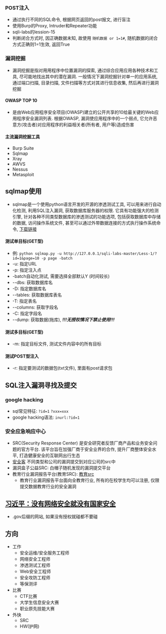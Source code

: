 ### POST注入
- 通过执行不同的SQL命令, 根据网页返回的post报文, 进行盲注
- 使用Burp的Proxy, Intruder和Repeater功能
- sqli-labs的lession-15
- 判断闭合方式时, 因正确数据未知, 故使用 `随机数据 or 1=1#`, 随机数据的闭合方式正确则1=1生效, 返回True

### 漏洞挖掘
- 漏洞挖掘是指对用用程序中位置漏洞的探索, 通过综合应用应用各种技术和工具, 尽可能地找出其中的潜在漏洞. 一般情况下漏洞挖掘针对单一的应用系统, 通过端口扫描, 目录扫描, 文件扫描等方式对其进行信息收集, 然后再进行漏洞挖掘

#### OWASP TOP 10
- 是由Web应用程序安全项目(OWASP)建立的公开共享的10给最关键的Web应用程序安全漏洞列表. 根据OWASP, 漏洞使应用程序中的一个弱点, 它允许恶意方(攻击者)对应用程序的利益相关者(所有者, 用户等)造成伤害

#### 主流漏洞挖掘工具
- Burp Suite
- Sqlmap
- Xray
- AWVS
- Nessus
- Metasploit

## sqlmap使用
- sqlmap是一个使用python语言开发的开源的渗透测试工具, 可以用来进行自动化检测, 利用SQL注入漏洞, 获取数据库服务器的权限. 它具有功能强大的检测引擎, 针对各种不同类型数据库的渗透测试的功能选项, 包括获取数据库中存储的数据, 访问操作系统文件, 甚至可以通过外带数据连接的方式执行操作系统命令, [下载链接](https://sqlmap.org)
#### 测试单目标(GET型)
- 例: `python sqlmap.py -u http://127.0.0.1/sqli-labs-master/Less-1/?id=1&page=10 -p page -batch`
- -u: 指定URL
- -p: 指定注入点
- -batch自动化测试, 需要选择全部默认Y (时间较长)
- --dbs: 获取数据库名
- -D: 指定数据库名
- --tables: 获取数据库表名
- -T: 指定表名
- --columns: 获取字段名
- -C: 指定字段名
- --dump: 获取数据(拖库), ***!!!无授权情况下禁止使用!!!***

#### 测试多目标(GET型)
- -m: 指定目标文件, 测试文件内容中的所有目标

#### 测试POST型注入
- -r: 指定要测试的数据包(txt文件), 里面有post请求包

## SQL注入漏洞寻找及提交
### google hacking
- sql常见特征: `?id=1` `?xxx=xxx`
- google hacking语法: `inurl:?id=1`

### 安全应急响应中心
- SRC(Security Response Center) 是安全研究者反馈厂商产品和业务安全问题的官方平台. 该平台旨在加强厂商于安全业界的合作, 提升厂商整体安全水平, 打造健康安全的互联网出行生态
- [安全客](https://www.anquanke.com/src) 不同类型和公司的漏洞提交到对应公司的src中
- 漏洞盒子公益SRC: 白帽子随机发现的漏洞提交平台
- 教育行业漏洞报告平台(教育SRC): [教育src](https://src.sjtu.edu.cn)
	- 教育行业漏洞报告平台面向全教育行业, 所有的在校学生均可以注册, 仅限提交数据教育行业的安全漏洞

## [习近平：没有网络安全就没有国家安全](http://www.cac.gov.cn/2018-12/27/c_1123907720.htm)
- .gov后缀的网站, 如果没有授权就碰都不要碰

## 方向
- 工作
	- 安全运维/安全服务工程师
	- 网络安全工程师
	- 渗透测试工程师
	- Web安全工程师
	- 安全攻防工程师
	- 等保测评
- 比赛
	- CTF比赛
	- 大学生信息安全大赛
	- 职业原先技能大赛
- 外快
	- SRC
	- HW(护网)